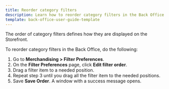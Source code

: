 ```yaml
---
title: Reorder category filters
description: Learn how to reorder category filters in the Back Office
template: back-office-user-guide-template
---
```


The order of category filters defines how they are displayed on the Storefront.

To reorder category filters in the Back Office, do the following:

1. Go to **Merchandising > Filter Preferences**.
2. On the **Filter Preferences** page, click **Edit filter order**.
3. Drag a filter item to a needed position.
4. Repeat step 3 until you drag all the filter item to the needed positions.
5. Save **Save Order**.
    A window with a success message opens.
